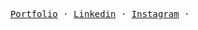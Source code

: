 <p align="center">
  <samp>
    <a href="https://marcterradas.github.io/">Portfolio</a> ·
    <a href="https://www.linkedin.com/in/marc-terradas-zapata/">Linkedin</a> ·
    <a href="https://www.instagram.com/terradasmarc/">Instagram</a> ·
  </samp>
</p>